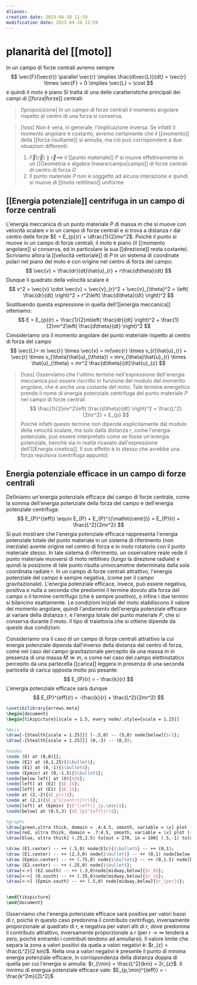 ```yaml
---
aliases: 
creation date: 2023-04-10 11:59
modification date: 2023-04-10 11:59
---
```


# planarità del [[moto]]
In un campo di forze centrali avremo sempre
$$
\vec{F}(\vec{r}) \parallel \vec{r} \implies \frac{d\vec{L}}{dt} = \vec{r} \times \vec{F} = 0 \implies \vec{L} = \cost 
$$
e quindi il moto è piano
Si tratta di una delle caratteristiche principali dei campi di [[forza|forze]] centrali:

>[!proposizione]
>In un campo di forze centrali il momento angolare rispetto al centro di una forza si conserva.

>[!oss]
>Non è vera, in generale, l'implicazione inversa. Se infatti il momento angolare è costante, avremo certamente che il [[momento]] della [[forza risultante]] si annulla, ma ciò puó corrispondere a due situazioni differenti:
>1. $\vec{F}(\vec{r}) \parallel \vec{r} \implies$ il [[punto materiale]] $P$ si muove effettivamente in un [[Geometria e algebra lineare/campo|campo]] di forze centrali di centro di forza $O$
>2. Il punto materiale $P$ non è soggetto ad alcuna interazione e quindi si muove di [[moto rettilineo]] uniforme

## [[Energia potenziale]] centrifuga in un campo di forze centrali
L'energia meccanica di un punto materiale $P$ di massa $m$ che si muove con velocità scalare $v$ in un campo di forze centrali e si trova a distanza $r$ dal centro delle forze $E = E_{p}(r) + \dfrac{1}{2}mv^2$.
Poichè il punto si muove in un campo di forze centrali, il moto è piano (il [[momento angolare]] si conserva, ed in particolare la sua [[direzione]] resta costante). Scriviamo allora la [[velocità vettoriale]] di $P$ in un sistema di coordinate polari nel piano del moto e con origine nel centro di forza del campo:
$$ \vec{v} = \frac{dr}{dt}\hat{u}_{r} + r\frac{d\theta}{dt}   $$
Dunque il quadrato della velocità scalare è
$$ v^2 = \vec{v} \cdot \vec{v} = \vec{v}_{r}^2 + \vec{v}_{\theta}^2 = \left( \frac{dr}{dt}  \right)^2 + r^2\left( \frac{d\theta}{dt}  \right)^2 $$
Sostituendo questa espressione in quella dell'[[energia meccanica]] otteniamo:
$$ E = E_{p}(r) + \frac{1}{2}m\left( \frac{dr}{dt}  \right)^2 + \frac{1}{2}mr^2\left( \frac{d\theta}{dt}  \right)^2 $$
Consideriamo ora il momento angolare del punto materiale rispetto al centro di forza del campo
$$ \vec{L}= m \vec{r} \times \vec{v} = m(\vec{r} \times v_{r}\hat{u}_{r} + \vec{r} \times v_{\theta}\hat{u}_{\theta}) = mrv_{\theta}\hat{u}_{r} \times \hat{u}_{\theta} = mr^2 \frac{d\theta}{dt}\hat{u}_{z} $$

>[!oss]
>Osserviamo che l'ultimo termine nell'espressione dell'energia meccanica può essere riscritto in funzione del modulo del momento angolare, che è anche una costante del moto. Tale termine energetico prende il nome di energia potenziale centrifuga del punto materiale $P$ nel campo di forze centrali
>$$ \frac{1}{2}mr^2\left( \frac{d\theta}{dt}  \right)^2 = \frac{L^2}{2mr^2} = E_{p} $$
>Poichè infatti questo termine non dipende esplicitamente dal modulo della velocità scalare, ma solo dalla distanza $r$, come l'energia potenziale, può essere interpretato come se fosse un'energia potenziale, benchè sia in realtà ricavato dall'espressione dell'[[Energia cinetica]].
>Il suo effetto è lo stesso che avrebbe una forza repulsiva (centrifuga appunto)


## Energia potenziale efficace in un campo di forze centrali
Definiamo un'energia potenziale efficace del campo di forze centrale, come la somma dell'energia potenziale della forza del campo e dell'energia potenziale centrifuga:
$$ E_{P}^{(eff)} \equiv E_{P} + E_{P}^{(\mathit{centr})} = E_{P}(r) + \frac{L^2}{2mr^2} $$
Si può mostrare che l'energia potenziale efficace rappresenta l'energia potenziale totale del punto materiale in un sistema di riferimento (non inerziale) avente origine nel centro di forza e in moto rotatorio con il punto materiale stesso. In tale sistema di riferimento, un osservatore reale vede il punto materiale muoversi di moto rettilineo (lungo la direzione radiale) e quindi la posizione di tale punto risulta univocametne determinata dalla sola coordinata radiale $r$.
In un campo di forze centrali attrattivo, l'energia potenziale del campo è sempre negativa, (come per il campo gravitazionale). L'energia potenziale efficace, invece, può essere negativa, positiva o nulla a seconda che predomini il termine dovuto alla forza del campo o il termine centrifugo (che è sempre positivo), o infine i due termini si bilancino esattamente.
Le condizioni iniziali del moto stabiliscono il valore del momento angolare, quindi l'andamento dell'energia potenziale efficace al variare della distanza $r$, e l'energia totale del punto materiale $P$, che si conserva durante il moto. Il tipo di traiettoria che si ottiene dipende da queste due condizioni.

Consideriamo ora il caso di un campo di forze centrali attrattivo la cui energia potenziale dipenda dall'inverso della distanza dal centro di forza, come nel caso del campo gravitazionale percepito da una massa $m$ in presenza di una massa $M \gg m$, o come nel caso del campo elettrostatico percepito da una partecella [[carica]] leggera in presenza di una seconda particella di carica opposta molto piú pesante:
$$
E_{P}(r) = - \frac{k}{r}
$$
L'energia potenziale efficace sarà dunque
$$ E_{P}^{eff}(r) = -\frac{k}{r} + \frac{L^2}{2mr^2} $$
```tikz
\usetikzlibrary{arrows.meta}
\begin{document}
\begin{tikzpicture}[scale = 1.5, every node/.style={scale = 1.25}]

%Axis
\draw[-{Stealth[scale = 1.25]}] (-.5,0) -- (5,0) node[below]{$r$};
\draw[-{Stealth[scale = 1.25]}] (0,-3) -- (0,3);

%nodes
\node (O) at (0,0){};
\node (E2) at (0,1.25){$\bullet$};
\node (E1) at (0,-1){$\bullet$};
\node (Epmin) at (0,-1.5){$\bullet$};
\node[below left] at (O){$O$};
\node[left] at (E2) {$E_2$};
\node[left] at (E1) {$E_1$};
\node at (2,-2){$E_p(r)$};
\node at (2,1){$E_p^{(centr)}(r)$};
\node[left] at (Epmin) {$E^{(eff)}_{p,\min}$};
\node[below] at (0.5,3) {$E_{p}^{eff}(r)$};

%graphs
\draw[green,ultra thick, domain = .4:4.5, smooth, variable = \x] plot ({\x}, {1/\x});
\draw[red, ultra thick, domain = .7:4.5, smooth, variable = \x] plot ({\x},{-2/(\x) - .5});
\draw[blue, ultra thick] (.25,2.5) to[out = 270, in = 100] (.5,-1) to[out = 280, in = 190] (.8,-1.5) to[out = 0, in = 200] (1.75,-1.2) to[out = 20, in = 180] (4.5,-.75);

\draw (E1.center) -- ++ (.5,0) node(E1c){$\bullet$} -- ++ (0,1);
\draw (E1.center) -- ++ (2.3,0) node{$\bullet$} -- ++ (0,1) node[below right]{$r_{af}$};
\draw (Epmin.center) -- ++ (.75,0) node{$\bullet$} -- ++ (0,1.5) node[below right]{$r_{\min}$};
\draw (E2.center) -- ++ (.25,0) node{$\bullet$};
\draw[<->] (E2.south) -- ++ (.3,0)node[midway,below]{$r_0$};
\draw[<->] (O.south) -- ++ (.35,0)node[midway,below]{$r_z$};
\draw[<->] (Epmin.south) -- ++ (.5,0) node[midway,below]{$r_{per}$};


\end{tikzpicture}
\end{document}
```
Osserviamo che l'energia potenziale efficace sarà positiva per valori bassi di $r$, poichè in questo caso predonima il contributo centrifugo, inversamente proporzionale al quadrato di $r$, e negativa per valori alti di $r$, dove predonima il contributo attrattivo, inversamente proporzionale a $r$ (per $r \to \infty$ tenderà a zero, poichè entrambi i contributi tendono ad annullarsi).
Il valore limite che separa la zona a valori positivi da quela a valori negativi è: $r_{z} = \frac{L^2}{2 km}$. Nella ona a valori negativi è presente il punto di minima energia potenziale efficace, in corrispondenza della distanza doppia di quella per cui l'energia si annulla: $r_{\min} = \frac{L^2}{km} = 2r_{z}$. Il minimo di energua potenziale efficace vale: $E_{p,\min}^{(eff)} = - \frac{k^2m}{2L^2}$
